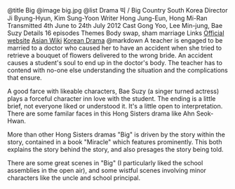 @title		Big
@image		big.jpg
@list
Drama		&#48709; / Big
Country		South Korea
Director		Ji Byung-Hyun, Kim Sung-Yoon
Writer		Hong Jung-Eun, Hong Mi-Ran
Transmitted		4th June to 24th July 2012
Cast		Gong Yoo, Lee Min-jung, Bae Suzy
Details		16 episodes
Themes		Body swap, sham marriage
Links		[Official website](http://program.kbs.co.kr/2tv/drama/big/mobile/) [Asian Wiki](http://asianwiki.com/Big_(Korean_Drama)) [Korean Drama](https://www.koreandrama.org/big/)
@markdown
A teacher is engaged to be married to a doctor who caused her to
have an accident when she tried to retrieve a bouquet of flowers
delivered to the wrong bride.  An accident causes a student's soul
to end up in the doctor's body.  The teacher has to contend with
no-one else understanding the situation and the complications that
ensure.

A good farce with likeable characters, Bae Suzy (a singer turned actress)
plays a forceful character inn love with the student. The ending
is a little brief, not everyone liked or understood it. It's a
little open to interpretation. There are some familar faces
in this Hong Sisters drama like Ahn Seok-Hwan.

More than other Hong Sisters dramas "Big" is driven by the story
within the story, contained in a book "Miracle" which features
prominently.  This both explains the story behind the story,
and also presages the story being told.

There are some great scenes in "Big" (I particularly liked the school
assemblies in the open air), and some wistful scenes involving
minor characters like the uncle and school principal.
